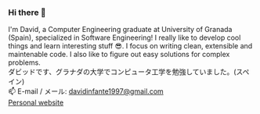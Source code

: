 ### Hi there 👋
I'm David, a Computer Engineering graduate at University of Granada (Spain), specialized in Software Engineering! I really like to develop cool things and learn interesting stuff 😎. I focus on writing clean, extensible and maintenable code. I also like to figure out easy solutions for complex problems.  
ダビッドです、グラナダの大学でコンピュータ工学を勉強していました。(スペイン)  
📫 E-mail / メール: davidinfante1997@gmail.com  
<a href="https://davidinfante.github.io/" target="_blank">
  Personal website
</a>  



<!--
**davidinfante/davidinfante** is a ✨ _special_ ✨ repository because its `README.md` (this file) appears on your GitHub profile.

Here are some ideas to get you started:

- 🔭 I’m currently working on ...
- 🌱 I’m currently learning ...
- 👯 I’m looking to collaborate on ...
- 🤔 I’m looking for help with ...
- 💬 Ask me about ...
- 📫 How to reach me: ...
- 😄 Pronouns: ...
- ⚡ Fun fact: ...
-->
